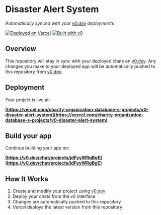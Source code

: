 # Disaster Alert System

*Automatically synced with your [v0.dev](https://v0.dev) deployments*

[![Deployed on Vercel](https://img.shields.io/badge/Deployed%20on-Vercel-black?style=for-the-badge&logo=vercel)](https://vercel.com/charity-organization-database-s-projects/v0-disaster-alert-system)
[![Built with v0](https://img.shields.io/badge/Built%20with-v0.dev-black?style=for-the-badge)](https://v0.dev/chat/projects/jdFyyWRgBgE)

## Overview

This repository will stay in sync with your deployed chats on [v0.dev](https://v0.dev).
Any changes you make to your deployed app will be automatically pushed to this repository from [v0.dev](https://v0.dev).

## Deployment

Your project is live at:

**[https://vercel.com/charity-organization-database-s-projects/v0-disaster-alert-system](https://vercel.com/charity-organization-database-s-projects/v0-disaster-alert-system)**

## Build your app

Continue building your app on:

**[https://v0.dev/chat/projects/jdFyyWRgBgE](https://v0.dev/chat/projects/jdFyyWRgBgE)**

## How It Works

1. Create and modify your project using [v0.dev](https://v0.dev)
2. Deploy your chats from the v0 interface
3. Changes are automatically pushed to this repository
4. Vercel deploys the latest version from this repository
